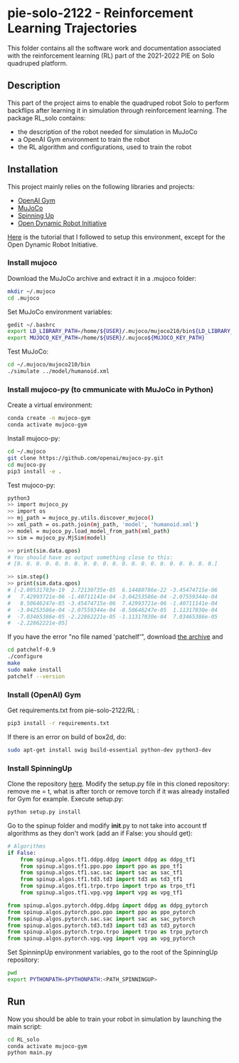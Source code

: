 # pie-solo-2122 - Reinforcement Learning Trajectories

This folder contains all the software work and documentation associated with the reinforcement learning (RL) part of the 2021-2022 PIE on Solo quadruped platform. 

## Description

This part of the project aims to enable the quadruped robot Solo to perform backflips after learning it in simulation through reinforcement learning. The package RL_solo contains:
- the description of the robot needed for simulation in MuJoCo
- a OpenAI Gym environment to train the robot
- the RL algorithm and configurations, used to train the robot

## Installation

This project mainly relies on the following libraries and projects:
- [OpenAI Gym](https://gym.openai.com/)
- [MuJoCo](https://mujoco.org/)
- [Spinning Up](https://spinningup.openai.com/en/latest/)
- [Open Dynamic Robot Initiative](https://github.com/open-dynamic-robot-initiative)

[Here](https://towardsdatascience.com/beginners-guide-to-custom-environments-in-openai-s-gym-989371673952) is the tutorial that I followed to setup this environment, except for the Open Dynamic Robot Initiative.

### Install mujoco

Download the MuJoCo archive and extract it in a .mujoco folder:
```bash
mkdir ~/.mujoco
cd .mujoco
```

Set MuJoCo environment variables:
```bash
gedit ~/.bashrc
export LD_LIBRARY_PATH=/home/${USER}/.mujoco/mujoco210/bin${LD_LIBRARY_PATH:+:${LD_LIBRARY_PATH}}
export MUJOCO_KEY_PATH=/home/${USER}/.mujoco${MUJOCO_KEY_PATH}
```

Test MuJoCo:
```bash
cd ~/.mujoco/mujoco210/bin
./simulate ../model/humanoid.xml
```

### Install mujoco-py (to cmmunicate with MuJoCo in Python)

Create a virtual environment:
```bash
conda create -n mujoco-gym
conda activate mujoco-gym
```

Install mujoco-py:
```bash
cd ~/.mujoco
git clone https://github.com/openai/mujoco-py.git
cd mujoco-py 
pip3 install -e .
```

Test mujoco-py:
```bash
python3
>> import mujoco_py
>> import os
>> mj_path = mujoco_py.utils.discover_mujoco()
>> xml_path = os.path.join(mj_path, 'model', 'humanoid.xml')
>> model = mujoco_py.load_model_from_path(xml_path)
>> sim = mujoco_py.MjSim(model)

>> print(sim.data.qpos)
# You should have as output something close to this:
# [0. 0. 0. 0. 0. 0. 0. 0. 0. 0. 0. 0. 0. 0. 0. 0. 0. 0. 0. 0. 0.]

>> sim.step()
>> print(sim.data.qpos)
# [-2.09531783e-19  2.72130735e-05  6.14480786e-22 -3.45474715e-06
#   7.42993721e-06 -1.40711141e-04 -3.04253586e-04 -2.07559344e-04
#   8.50646247e-05 -3.45474715e-06  7.42993721e-06 -1.40711141e-04
#  -3.04253586e-04 -2.07559344e-04 -8.50646247e-05  1.11317030e-04
#  -7.03465386e-05 -2.22862221e-05 -1.11317030e-04  7.03465386e-05
#  -2.22862221e-05]
```

If you have the error "no file named 'patchelf'", download [the archive](https://nixos.org/releases/patchelf/patchelf-0.9/patchelf-0.9.tar.gz) and
```bash
cd patchelf-0.9
./configure
make
sudo make install
patchelf --version
```

### Install (OpenAI) Gym

Get requirements.txt from pie-solo-2122/RL :
```bash
pip3 install -r requirements.txt
```

If there is an error on build of box2d, do:
```bash
sudo apt-get install swig build-essential python-dev python3-dev
```

### Install SpinningUp

Clone the repository [here](https://github.com/openai/spinningup).
Modify the setup.py file in this cloned repository: remove me = t, what is after torch or remove torch if it was already installed for Gym for example.
Execute setup.py:
```bash
python setup.py install
```

Go to the spinup folder and modify __init__.py to not take into account tf algorithms as they don't work (add an if False: you should get):
```python
# Algorithms
if False:
    from spinup.algos.tf1.ddpg.ddpg import ddpg as ddpg_tf1
    from spinup.algos.tf1.ppo.ppo import ppo as ppo_tf1
    from spinup.algos.tf1.sac.sac import sac as sac_tf1
    from spinup.algos.tf1.td3.td3 import td3 as td3_tf1
    from spinup.algos.tf1.trpo.trpo import trpo as trpo_tf1
    from spinup.algos.tf1.vpg.vpg import vpg as vpg_tf1

from spinup.algos.pytorch.ddpg.ddpg import ddpg as ddpg_pytorch
from spinup.algos.pytorch.ppo.ppo import ppo as ppo_pytorch
from spinup.algos.pytorch.sac.sac import sac as sac_pytorch
from spinup.algos.pytorch.td3.td3 import td3 as td3_pytorch
from spinup.algos.pytorch.trpo.trpo import trpo as trpo_pytorch
from spinup.algos.pytorch.vpg.vpg import vpg as vpg_pytorch
```

Set SpinninpUp environment variables, go to the root of the SpinningUp repository:
```bash
pwd
export PYTHONPATH=$PYTHONPATH:<PATH_SPINNINGUP>
```

## Run

Now you should be able to train your robot in simulation by launching the main script:
```bash
cd RL_solo
conda activate mujoco-gym
python main.py
```




